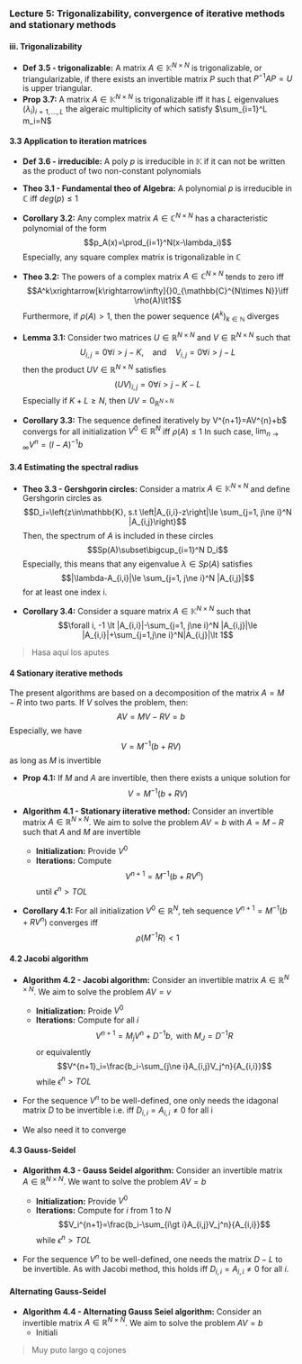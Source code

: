 ### Lecture 5: Trigonalizability, convergence of iterative methods and stationary methods

#### iii. Trigonalizability
- **Def 3.5 - trigonalizable:** A matrix $A\in\mathbb{K}^{N\times N}$ is trigonalizable, or triangularizable, if there exists an invertible matrix $P$ such that $P^{-1}AP=U$ is upper triangular.
- **Prop 3.7:** A matrix $A\in\mathbb{K}^{N\times N}$ is trigonalizable iff it has $L$ eigenvalues $(\lambda_i)_{i=1,\ldots,L}$ the algeraic multiplicity of which satisfy $\sum_{i=1}^L m_i=N$

#### 3.3 Application to iteration matrices
- **Def 3.6 - irreducible:** A poly $p$ is irreducible in $\mathbb{K}$ if it can not be written as the product of two non-constant polynomials
- **Theo 3.1 - Fundamental theo of Algebra:** A polynomial $p$ is irreducible in $\mathbb{C}$ iff $deg(p)\le1$

- **Corollary 3.2:** Any complex matrix $A\in\mathbb{C}^{N\times N}$ has a characteristic polynomial of the form
$$p_A(x)=\prod_{i=1}^N(x-\lambda_i)$$
    Especially, any square complex matrix is trigonalizable in $\mathbb{C}$

- **Theo 3.2:** The powers of a complex matrix $A\in\mathbb{C}^{N\times N}$ tends to zero iff
$$A^k\xrightarrow[k\rightarrow\infty]{}0_{\mathbb{C}^{N\times N}}\iff \rho(A)\lt1$$
    Furthermore, if $\rho(A)\gt1$, then the power sequence $(A^k)_{k\in\mathbb{N}}$ diverges

- **Lemma 3.1:** Consider two matrices $U\in\mathbb{R}^{N\times N}$ and $V\in\mathbb{R}^{N\times N}$ such that
$$U_{i,j}=0\forall i\gt j-K,\ \ \ \text{ and } \ \ \ V_{i,j}=0\forall i\gt j-L$$
    then the product $UV\in\mathbb{R}^{N\times N}$ satisfies
$$(UV)_{i,j}=0 \forall i\gt j-K-L$$
    Especially if $K+L\ge N$, then $UV=0_{\mathbb{R}^{N\times N}}$


- **Corollary 3.3:** The sequence defined iteratively by V^{n+1}=AV^{n}+b$ convergs for all initialization $V^0\in\mathbb{R}^N$ iff $\rho(A)\le1$
    In such case, $\lim_{n\rightarrow\infty}V^n=(I-A)^{-1}b$


#### 3.4 Estimating the spectral radius
- **Theo 3.3 - Gershgorin circles:**  Consider a matrix $A\in\mathbb{K}^{N\times N}$ and define Gershgorin circles as
$$D_i=\left{z\in\mathbb{K}, s.t \left|A_{i,i}-z\right|\le \sum_{j=1, j\ne i}^N |A_{i,j}\right}$$
    Then, the spectrum of $A$ is included in these circles
    $$Sp(A)\subset\bigcup_{i=1}^N D_i$$
    Especially, this means that any  eigenvalue $\lambda\in Sp(A)$ satisfies
    $$|\lambda-A_{i,i}|\le \sum_{j=1, j\ne i}^N |A_{i,j}|$$
    for at least one index i.

- **Corollary 3.4:** Consider a square matrix $A\in\mathbb{K}^{N\times N}$ such that
 $$\forall i, -1 \lt |A_{i,i}|-\sum_{j=1, j\ne i}^N |A_{i,j}|\le |A_{i,i}|+\sum_{j=1,j\ne i}^N|A_{i,j}|\lt 1$$


> Hasa aquí los aputes


#### 4 Sationary iterative methods
The present algorithms are based on a decomposition of the matrix $A=M-R$ into two parts. If $V$ solves the problem, then:
$$AV=MV-RV=b$$
Especially, we have 
$$V=M^{-1}(b+RV)$$
as long as $M$ is invertible
- **Prop 4.1:** If $M$ and $A$ are invertible, then there exists a unique solution  for 
$$V=M^{-1}(b+RV)$$

- **Algorithm 4.1 - Stationary iiterative method:** Consider an invertible matrix $A\in\mathbb{R}^{N\times N}$. We aim to solve the problem $AV=b$ with $A=M-R$ such that $A$ and $M$ are invertible
  - **Initialization:** Provide $V^0$
  - **Iterations:** Compute
    $$V^{n+1}=M^{-1}(b+RV^n)$$
    until $\epsilon^n\gt TOL$

- **Corollary 4.1:** For all initialization $V^0\in\mathbb{R}^N$, teh sequence $V^{n+1}=M^{-1}(b+RV^n)$ converges iff
$$\rho(M^{-1}R)\lt1$$

#### 4.2 Jacobi algorithm

- **Algorithm 4.2 - Jacobi algorithm:** Consider an invertible matrix $A\in\mathbb{R}^{N\times N}$. We aim to solve the problem $AV=v$
  - **Initialization:** Proide $V^0$
  - **Iterations:** Compute for all $i$
    $$V^{n+1}=M_jV^n+D^{-1}b, \text{ with } M_J = D^{-1}R$$
    or equivalently
    $$V^{n+1}_i=\frac{b_i-\sum_{j\ne i}A_{i,j}V_j^n}{A_{i,i}}$$
    while $\epsilon^n\gt TOL$

- For the sequence $V^n$ to be well-defined, one only needs the idagonal matrix $D$ to be invertible i.e. iff $D_{i,i}=A_{i,i}\ne0$ for all i
- We also need it to converge

#### 4.3 Gauss-Seidel
- **Algorithm 4.3 - Gauss Seidel algorithm:** Consider an invertible matrix $A\in\mathbb{R}^{N\times N}$. We want to solve the problem $AV=b$
  - **Initialization:** Provide $V^0$
  - **Iterations:** Compute for $i$ from $1$ to $N$
  $$V_i^{n+1}=\frac{b_i-\sum_{i\gt i}A_{i,j}V_j^n}{A_{i,i}}$$
  while $\epsilon^n\gt TOL$

- For the sequence $V^n$ to be well-defined, one needs the matrix $D-L$ to be invertible. As with Jacobi method, this holds iff $D_{i,i}=A_{i,i}\ne0$ for all $i$.
  
#### Alternating Gauss-Seidel
- **Algorithm 4.4 - Alternating Gauss Seiel algorithm:** Consider an invertible matrix $A\in\mathbb{R}^{N\times N}$. We aim to solve the problem $AV=b$
  - Initiali
> Muy puto largo q cojones